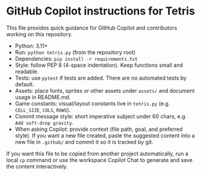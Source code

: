 # GitHub Copilot instructions for Tetris

This file provides quick guidance for GitHub Copilot and contributors working on this repository.

- Python: 3.11+
- Run: `python tetris.py` (from the repository root)
- Dependencies: `pip install -r requirements.txt`
- Style: follow PEP 8 (4-space indentation). Keep functions small and readable.
- Tests: use `pytest` if tests are added. There are no automated tests by default.
- Assets: place fonts, sprites or other assets under `assets/` and document usage in README.md.
- Game constants: visual/layout constants live in `tetris.py` (e.g. `CELL_SIZE`, `COLS`, `ROWS`).
- Commit message style: short imperative subject under 60 chars, e.g. `Add soft-drop gravity`.
- When asking Copilot: provide context (file path, goal, and preferred style). If you want a new file created,
  paste the suggested content into a new file in `.github/` and commit it so it is tracked by git.

If you want this file to be copied from another project automatically, run a local `cp` command or use
the workspace Copilot Chat to generate and save the content interactively.
